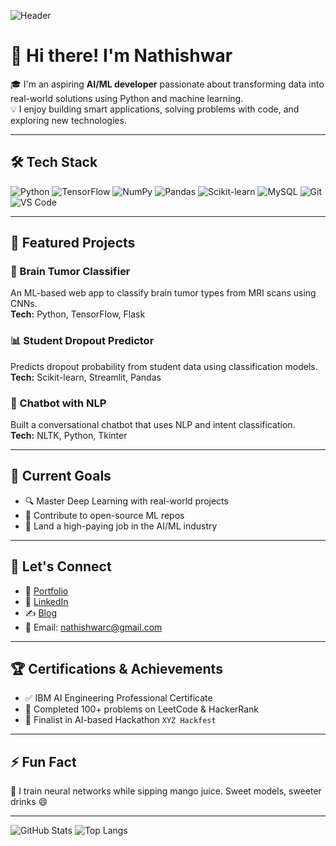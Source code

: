 ![Header](https://capsule-render.vercel.app/api?type=waving&color=0:6c63ff,100:a500ff&height=180&section=header&text=Nathishwar%20|%20AI/ML%20Enthusiast&fontSize=30&fontColor=ffffff)

# 👋 Hi there! I'm Nathishwar

🎓 I'm an aspiring **AI/ML developer** passionate about transforming data into real-world solutions using Python and machine learning.  
💡 I enjoy building smart applications, solving problems with code, and exploring new technologies.

---

## 🛠️ Tech Stack
![Python](https://img.shields.io/badge/-Python-05122A?style=flat&logo=python)
![TensorFlow](https://img.shields.io/badge/-TensorFlow-05122A?style=flat&logo=tensorflow)
![NumPy](https://img.shields.io/badge/-NumPy-05122A?style=flat&logo=numpy)
![Pandas](https://img.shields.io/badge/-Pandas-05122A?style=flat&logo=pandas)
![Scikit-learn](https://img.shields.io/badge/-Scikit%20Learn-05122A?style=flat&logo=scikit-learn)
![MySQL](https://img.shields.io/badge/-MySQL-05122A?style=flat&logo=mysql)
![Git](https://img.shields.io/badge/-Git-05122A?style=flat&logo=git)
![VS Code](https://img.shields.io/badge/-VS%20Code-05122A?style=flat&logo=visual-studio-code)

---

## 🚀 Featured Projects

### 🧠 Brain Tumor Classifier  
An ML-based web app to classify brain tumor types from MRI scans using CNNs.  
**Tech:** Python, TensorFlow, Flask

### 📊 Student Dropout Predictor  
Predicts dropout probability from student data using classification models.  
**Tech:** Scikit-learn, Streamlit, Pandas

### 🤖 Chatbot with NLP  
Built a conversational chatbot that uses NLP and intent classification.  
**Tech:** NLTK, Python, Tkinter

---

## 🌱 Current Goals
- 🔍 Master Deep Learning with real-world projects  
- 🤝 Contribute to open-source ML repos  
- 💼 Land a high-paying job in the AI/ML industry

---

## 📌 Let's Connect
- 🔗 [Portfolio](https://YOUR-PORTFOLIO-LINK.com)
- 💼 [LinkedIn](https://linkedin.com/in/YOURUSERNAME)
- ✍️ [Blog](https://medium.com/@YOURUSERNAME)
- 📧 Email: nathishwarc@gmail.com

---

## 🏆 Certifications & Achievements
- ✅ IBM AI Engineering Professional Certificate  
- 🧠 Completed 100+ problems on LeetCode & HackerRank  
- 🎯 Finalist in AI-based Hackathon `XYZ Hackfest`

---

## ⚡ Fun Fact
🧃 I train neural networks while sipping mango juice. Sweet models, sweeter drinks 😄

---

![GitHub Stats](https://github-readme-stats.vercel.app/api?username=Nathishwar-prog&show_icons=true&theme=radical)
![Top Langs](https://github-readme-stats.vercel.app/api/top-langs/?username=Nathishwar-prog&layout=compact&theme=radical)

